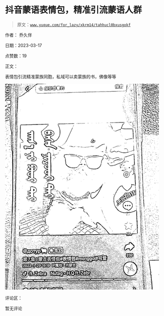 # 抖音蒙语表情包，精准引流蒙语人群

> 原文：[`www.yuque.com/for_lazy/xkrm14/tahhucl0bxusgokf`](https://www.yuque.com/for_lazy/xkrm14/tahhucl0bxusgokf)

作者： 乔久伴

日期：2023-03-17

点赞数：19

正文：

表情包引流精准蒙族同胞，私域可以卖蒙族的书，佛像等等

![](img/365a117463951c3d9eac125d74dd6100.png)

评论区：

暂无评论



